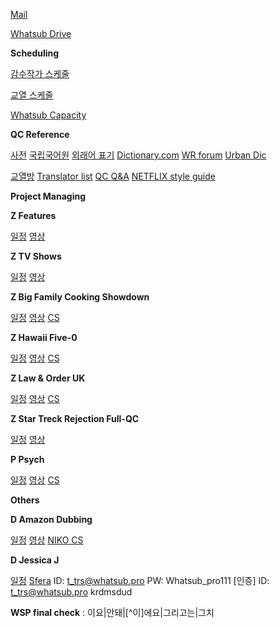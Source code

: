 [Mail](https://mail.google.com/mail/u/0/#inbox)

[Whatsub Drive](https://drive.google.com/drive/folders/0B2p_xbVa5pPKYldlNzI2cmZUVms)

**Scheduling**

[감수작가 스케줄](https://docs.google.com/spreadsheets/d/1CHq1N8Z8_GqMzh6a8T2T9KfbWYbX7eR8tZp8bqnrw1w/edit#gid=707003860)

[교열 스케줄](https://calendar.google.com/calendar/render?cid=whatsub.pro_oscg9eps9oqhg2p6uf0ugbe5vk@group.calendar.google.com#main_7)

[Whatsub Capacity](https://docs.google.com/spreadsheets/d/1ztECr_g9DnkM4okBq-kVQf3y1mBTWNtYeDbmoZb6jHE/edit#gid=1973154832)

**QC Reference**

[사전](http://dic.naver.com/)     [국립국어원](http://www.korean.go.kr/)     [외래어 표기](http://www.korean.go.kr/front/foreignSpell/foreignSpellList.do?mn_id=96)   [Dictionary.com](http://www.dictionary.com/)    [WR forum](https://forum.wordreference.com/forums/english-only.6/)    [Urban Dic](http://www.urbandictionary.com/)

[교열방](https://drive.google.com/drive/folders/0By4zEHYUpn_TU0VsWnFFMWNBNXc)    [Translator list](https://docs.google.com/spreadsheets/d/1ryfudImPfWkEyMRB35vohPCtgNPdciM6pBd0KMgvT5E/edit?ts=59797343#gid=227314197)    [QC Q&A](https://docs.google.com/spreadsheets/d/1v_l7WGgOZcgWyS01Vx_kF78y3VwSkBPg2UZSkdKIyvU/edit#gid=1885597781)    [NETFLIX style guide](https://backlothelp.netflix.com/hc/en-us/articles/216001127-Korean-Timed-Text-Style-Guide)

**Project Managing**

**Z Features**

[일정](https://docs.google.com/spreadsheets/d/1Ys0zKaC88XJRjK9tDUlfZvPXA2_xy3Lh9_ak9BVe--I/edit#gid=0)   [영상](https://drive.google.com/drive/folders/0B-vkcfhGG7eNTzlyaUVCS2kwSmM)

**Z TV Shows**

[일정](https://docs.google.com/spreadsheets/d/1Ys0zKaC88XJRjK9tDUlfZvPXA2_xy3Lh9_ak9BVe--I/edit#gid=1896908836)  [영상](https://drive.google.com/drive/folders/0B-vkcfhGG7eNUHd4RjlQYWFFRlk) 

**Z Big Family Cooking Showdown**

[일정](https://docs.google.com/spreadsheets/d/1Ys0zKaC88XJRjK9tDUlfZvPXA2_xy3Lh9_ak9BVe--I/edit#gid=1615905348)  [영상](https://drive.google.com/drive/folders/0B-vkcfhGG7eNUHd4RjlQYWFFRlk)   [CS](https://docs.google.com/spreadsheets/d/1FPN9a6PlUPGsULXgBh8Xm1rsiRXYhdlnSY21yPlVaI0/edit)

**Z Hawaii Five-0**

[일정](https://docs.google.com/spreadsheets/d/1Ys0zKaC88XJRjK9tDUlfZvPXA2_xy3Lh9_ak9BVe--I/edit#gid=1530625459)  [영상](https://drive.google.com/drive/folders/0B-vkcfhGG7eNNjhNRGxEMnJ2NjQ)   [CS](https://docs.google.com/spreadsheets/d/1D97Xx2UgNnuXEqQeIK_8BTrS6T24Ek9biE_RhX6Z8oQ/edit#gid=1885597781)

**Z Law & Order UK**

[일정](https://docs.google.com/spreadsheets/d/1Ys0zKaC88XJRjK9tDUlfZvPXA2_xy3Lh9_ak9BVe--I/edit#gid=211895916)  [영상](https://drive.google.com/drive/folders/0B0siS3Tzt4T-YmxkRzVlVTlPZXc)    [CS](https://docs.google.com/spreadsheets/d/1c2KOWSPWaCrI96ueFBXqtrW2QhdDNEsZBw_kV4KVDXo/edit)

**Z Star Treck Rejection Full-QC**

[일정](https://docs.google.com/spreadsheets/d/1Ys0zKaC88XJRjK9tDUlfZvPXA2_xy3Lh9_ak9BVe--I/edit#gid=89803329)  [영상](https://drive.google.com/drive/folders/0B-vkcfhGG7eNVXdsVDlSYVdteVU)  

**P Psych**

[일정](https://docs.google.com/spreadsheets/d/1lvCjYEqesUxHHImn0LxwwnQlaabRhs4wOCd6mM0Xmdc/edit#gid=1833632281)  [영상](https://drive.google.com/drive/folders/0B0siS3Tzt4T-T1ZaNEI1SVNZQVE)  [CS](https://docs.google.com/spreadsheets/d/16Y49Tyg_1uEQ5bAoNWjg0S83R0XAnkLsLblBv_GnTxI/edit#gid=1885597781)



**Others**

**D Amazon Dubbing**

[일정](https://docs.google.com/spreadsheets/d/1-QrQt5oNZsXTXBS3MKE8pBEyEqv7_goIYIpeEWVJgto/edit#gid=0)   [영상](https://drive.google.com/drive/folders/0By4zEHYUpn_TeVlydHpXUEZsOWs)   [NIKO CS](https://docs.google.com/a/whatsub.pro/spreadsheets/d/1I5Y29yx_wYgFRECWZKxKEEKcswAnMV51dK5Ko1ivAJE/edit?usp=drive_web)

**D Jessica J**

[일정](https://docs.google.com/spreadsheets/d/1IWLCJ-8YVllEh9lvhA6DDuSMdGpRrxWPEunbxziv9EY/edit#gid=921010193)   [Sfera](https://www.sferastudios.com/)  ID: [t_trs@whatsub.pro](mailto:t_trs@whatsub.pro) PW: Whatsub_pro111  [인증] ID: [t_trs@whatsub.pro](mailto:t_trs@whatsub.pro)   krdmsdud





**WSP final check** : 이요|안돼|[^이]에요|그리고는|그치



